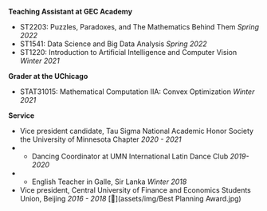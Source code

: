 **Teaching Assistant at GEC Academy**
* ST2203: Puzzles, Paradoxes, and The Mathematics Behind Them *Spring 2022*
* ST1541: Data Science and Big Data Analysis *Spring 2022*
* ST1220: Introduction to Artificial Intelligence and Computer Vision *Winter 2021*

**Grader at the UChicago**
* STAT31015: Mathematical Computation IIA: Convex Optimization *Winter 2021*

**Service**
* Vice president candidate, Tau Sigma National Academic Honor Society the University of Minnesota Chapter *2020 - 2021*
* * Dancing Coordinator at UMN International Latin Dance Club *2019-2020*
* * English Teacher in Galle, Sir Lanka *Winter 2018*
* Vice president, Central University of Finance and Economics Students Union, Beijing *2016 - 2018* [📄](assets/img/Best Planning Award.jpg)
